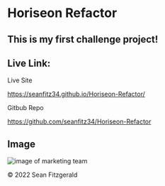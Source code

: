 # Horiseon Refactor

## This is my first challenge project!

## Live Link:

Live Site

https://seanfitz34.github.io/Horiseon-Refactor/

Gitbub Repo

https://github.com/seanfitz34/Horiseon-Refactor

## Image

![image of marketing team](./assets/images/digital-marketing-meeting.jpg)

© 2022 Sean Fitzgerald
